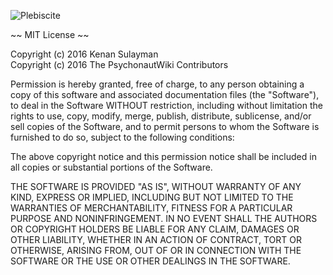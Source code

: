 ![Plebiscite](/../master/overview.png)

~~ MIT License ~~

Copyright (c) 2016 Kenan Sulayman<br/>
Copyright (c) 2016 The PsychonautWiki Contributors

Permission is hereby granted, free of charge, to any person obtaining a copy
of this software and associated documentation files (the "Software"), to deal
in the Software WITHOUT restriction, including without limitation the rights
to use, copy, modify, merge, publish, distribute, sublicense, and/or sell
copies of the Software, and to permit persons to whom the Software is
furnished to do so, subject to the following conditions:

The above copyright notice and this permission notice shall be included in all
copies or substantial portions of the Software.

THE SOFTWARE IS PROVIDED "AS IS", WITHOUT WARRANTY OF ANY KIND, EXPRESS OR
IMPLIED, INCLUDING BUT NOT LIMITED TO THE WARRANTIES OF MERCHANTABILITY,
FITNESS FOR A PARTICULAR PURPOSE AND NONINFRINGEMENT. IN NO EVENT SHALL THE
AUTHORS OR COPYRIGHT HOLDERS BE LIABLE FOR ANY CLAIM, DAMAGES OR OTHER
LIABILITY, WHETHER IN AN ACTION OF CONTRACT, TORT OR OTHERWISE, ARISING FROM,
OUT OF OR IN CONNECTION WITH THE SOFTWARE OR THE USE OR OTHER DEALINGS IN THE
SOFTWARE.